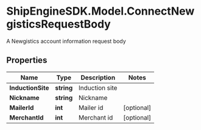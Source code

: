 # ShipEngineSDK.Model.ConnectNewgisticsRequestBody
A Newgistics account information request body

## Properties

Name | Type | Description | Notes
------------ | ------------- | ------------- | -------------
**InductionSite** | **string** | Induction site | 
**Nickname** | **string** | Nickname | 
**MailerId** | **int** | Mailer id | [optional] 
**MerchantId** | **int** | Merchant id | [optional] 

